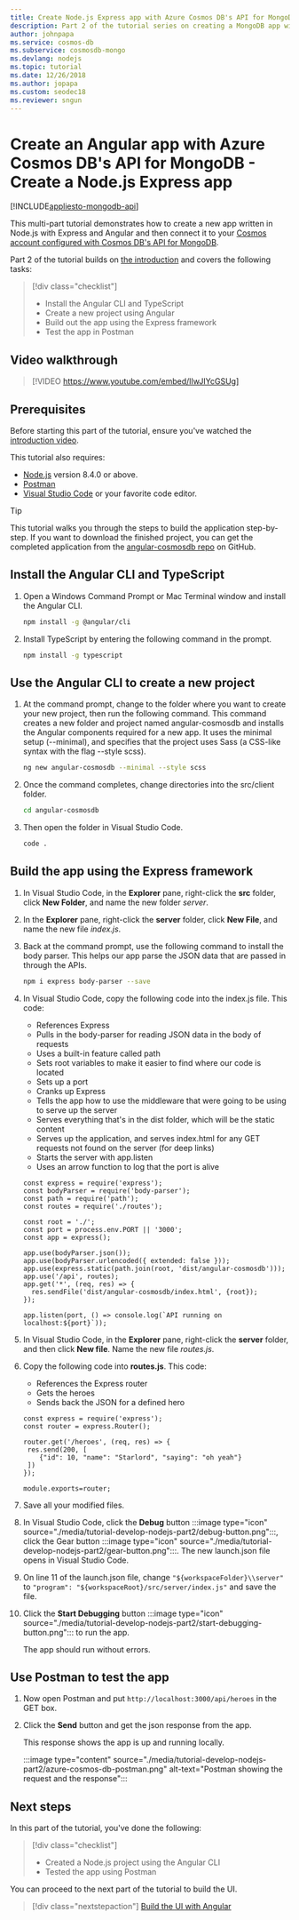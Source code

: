 ```yaml
---
title: Create Node.js Express app with Azure Cosmos DB's API for MongoDB (Part2)
description: Part 2 of the tutorial series on creating a MongoDB app with Angular and Node on Azure Cosmos DB using the exact same APIs you use for MongoDB.
author: johnpapa 
ms.service: cosmos-db
ms.subservice: cosmosdb-mongo
ms.devlang: nodejs
ms.topic: tutorial
ms.date: 12/26/2018
ms.author: jopapa
ms.custom: seodec18
ms.reviewer: sngun
---
```

# Create an Angular app with Azure Cosmos DB's API for MongoDB - Create a Node.js Express app
[!INCLUDE[appliesto-mongodb-api](../includes/appliesto-mongodb-api.md)]

This multi-part tutorial demonstrates how to create a new app written in Node.js with Express and Angular and then connect it to your [Cosmos account configured with Cosmos DB's API for MongoDB](mongodb-introduction.md).

Part 2 of the tutorial builds on [the introduction](tutorial-develop-nodejs-part1.md) and covers the following tasks:

> [!div class="checklist"]
> * Install the Angular CLI and TypeScript
> * Create a new project using Angular
> * Build out the app using the Express framework
> * Test the app in Postman

## Video walkthrough

> [!VIDEO https://www.youtube.com/embed/lIwJIYcGSUg]

## Prerequisites

Before starting this part of the tutorial, ensure you've watched the [introduction video](tutorial-develop-nodejs-part1.md).

This tutorial also requires: 
* [Node.js](https://nodejs.org/) version 8.4.0 or above.
* [Postman](https://www.getpostman.com/)
* [Visual Studio Code](https://code.visualstudio.com/) or your favorite code editor.

> [!TIP]
> This tutorial walks you through the steps to build the application step-by-step. If you want to download the finished project, you can get the completed application from the [angular-cosmosdb repo](https://github.com/Azure-Samples/angular-cosmosdb) on GitHub.

## Install the Angular CLI and TypeScript

1. Open a Windows Command Prompt or Mac Terminal window and install the Angular CLI.

    ```bash
    npm install -g @angular/cli
    ```

2. Install TypeScript by entering the following command in the prompt. 

    ```bash
    npm install -g typescript
    ```

## Use the Angular CLI to create a new project

1. At the command prompt, change to the folder where you want to create your new project, then run the following command. This command creates a new folder and project named angular-cosmosdb and installs the Angular components required for a new app. It uses the minimal setup (--minimal), and specifies that the project uses Sass (a CSS-like syntax with the flag --style scss).

    ```bash
    ng new angular-cosmosdb --minimal --style scss
    ```

2. Once the command completes, change directories into the src/client folder.

    ```bash
    cd angular-cosmosdb
    ```

3. Then open the folder in Visual Studio Code.

    ```bash
    code .
    ```

## Build the app using the Express framework

1. In Visual Studio Code, in the **Explorer** pane, right-click the **src** folder, click **New Folder**, and name the new folder *server*.

2. In the **Explorer** pane, right-click the **server** folder, click **New File**, and name the new file *index.js*.

3. Back at the command prompt, use the following command to install the body parser. This helps our app parse the JSON data that are passed in through the APIs.

    ```bash
    npm i express body-parser --save
    ```

4. In Visual Studio Code, copy the following code into the index.js file. This code:
    * References Express
    * Pulls in the body-parser for reading JSON data in the body of requests
    * Uses a built-in feature called path
    * Sets root variables to make it easier to find where our code is located
    * Sets up a port
    * Cranks up Express
    * Tells the app how to use the middleware that were going to be using to serve up the server
    * Serves everything that's in the dist folder, which will be the static content
    * Serves up the application, and serves index.html for any GET requests not found on the server (for deep links)
    * Starts the server with app.listen
    * Uses an arrow function to log that the port is alive
    
   ```node
   const express = require('express');
   const bodyParser = require('body-parser');
   const path = require('path');
   const routes = require('./routes');

   const root = './';
   const port = process.env.PORT || '3000';
   const app = express();

   app.use(bodyParser.json());
   app.use(bodyParser.urlencoded({ extended: false }));
   app.use(express.static(path.join(root, 'dist/angular-cosmosdb')));
   app.use('/api', routes);
   app.get('*', (req, res) => {
     res.sendFile('dist/angular-cosmosdb/index.html', {root});
   });

   app.listen(port, () => console.log(`API running on localhost:${port}`));
   ```

5. In Visual Studio Code, in the **Explorer** pane, right-click the **server** folder, and then click **New file**. Name the new file *routes.js*. 

6. Copy the following code into **routes.js**. This code:
   * References the Express router
   * Gets the heroes
   * Sends back the JSON for a defined hero

   ```node
   const express = require('express');
   const router = express.Router();

   router.get('/heroes', (req, res) => {
    res.send(200, [
       {"id": 10, "name": "Starlord", "saying": "oh yeah"}
    ])
   });

   module.exports=router;
   ```

7. Save all your modified files. 

8. In Visual Studio Code, click the **Debug** button :::image type="icon" source="./media/tutorial-develop-nodejs-part2/debug-button.png":::, click the Gear button :::image type="icon" source="./media/tutorial-develop-nodejs-part2/gear-button.png":::. The new launch.json file opens in Visual Studio Code. 

8. On line 11 of the launch.json file, change `"${workspaceFolder}\\server"` to `"program": "${workspaceRoot}/src/server/index.js"` and save the file.

9. Click the **Start Debugging** button :::image type="icon" source="./media/tutorial-develop-nodejs-part2/start-debugging-button.png"::: to run the app.

    The app should run without errors.

## Use Postman to test the app

1. Now open Postman and put `http://localhost:3000/api/heroes` in the GET box. 

2. Click the **Send** button and get the json response from the app. 

    This response shows the app is up and running locally. 

    :::image type="content" source="./media/tutorial-develop-nodejs-part2/azure-cosmos-db-postman.png" alt-text="Postman showing the request and the response":::


## Next steps

In this part of the tutorial, you've done the following:

> [!div class="checklist"]
> * Created a Node.js project using the Angular CLI
> * Tested the app using Postman

You can proceed to the next part of the tutorial to build the UI.

> [!div class="nextstepaction"]
> [Build the UI with Angular](tutorial-develop-nodejs-part3.md)

